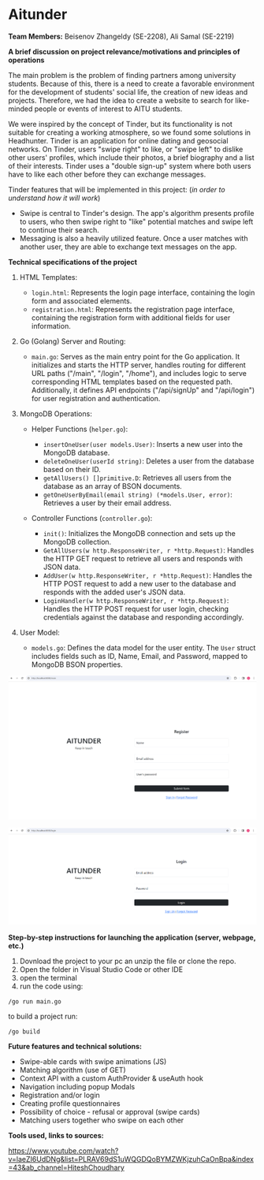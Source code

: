 # Aitunder

**Team Members:** Beisenov Zhangeldy (SE-2208), Ali Samal (SE-2219)

**A brief discussion on project relevance/motivations and principles of operations**

The main problem is the problem of finding partners among university students. Because of this, there is a need to create a favorable environment for the development of students' social life, the creation of new ideas and projects. Therefore, we had the idea to create a website to search for like-minded people or events of interest to AITU students.

We were inspired by the concept of Tinder, but its functionality is not suitable for creating a working atmosphere, so we found some solutions in Headhunter. 
Tinder is an application for online dating and geosocial networks. On Tinder, users "swipe right" to like, or "swipe left" to dislike other users' profiles, which include their photos, a brief biography and a list of their interests. Tinder uses a "double sign-up" system where both users have to like each other before they can exchange messages.

Tinder features that will be implemented in this project: (*in order to understand how it will work*)

- Swipe is central to Tinder's design. The app's algorithm presents profile to users, who then swipe right to "like" potential matches and swipe left to continue their search.
- Messaging is also a heavily utilized feature. Once a user matches with another user, they are able to exchange text messages on the app.

**Technical specifications of the project**

1.  HTML Templates:

    -   `login.html`: Represents the login page interface, containing the login form and associated elements.
    -   `registration.html`: Represents the registration page interface, containing the registration form with additional fields for user information.

2.  Go (Golang) Server and Routing:

    -   `main.go`: Serves as the main entry point for the Go application. It initializes and starts the HTTP server, handles routing for different URL paths ("/main", "/login", "/home"), and includes logic to serve corresponding HTML templates based on the requested path. Additionally, it defines API endpoints ("/api/signUp" and "/api/login") for user registration and authentication.

3.  MongoDB Operations:

    -   Helper Functions (`helper.go`):

        -   `insertOneUser(user models.User)`: Inserts a new user into the MongoDB database.
        -   `deleteOneUser(userId string)`: Deletes a user from the database based on their ID.
        -   `getAllUsers() []primitive.D`: Retrieves all users from the database as an array of BSON documents.
        -   `getOneUserByEmail(email string) (*models.User, error)`: Retrieves a user by their email address.
    -   Controller Functions (`controller.go`):

        -   `init()`: Initializes the MongoDB connection and sets up the MongoDB collection.
        -   `GetAllUsers(w http.ResponseWriter, r *http.Request)`: Handles the HTTP GET request to retrieve all users and responds with JSON data.
        -   `AddUser(w http.ResponseWriter, r *http.Request)`: Handles the HTTP POST request to add a new user to the database and responds with the added user's JSON data.
        -   `LoginHandler(w http.ResponseWriter, r *http.Request)`: Handles the HTTP POST request for user login, checking credentials against the database and responding accordingly.

4.  User Model:

    -   `models.go`: Defines the data model for the user entity. The `User` struct includes fields such as ID, Name, Email, and Password, mapped to MongoDB BSON properties.

![main page](image.png)

![login](image-1.png)

**Step-by-step instructions for launching the application (server, webpage, etc.)**

1. Dovnload the project to your pc an unzip the file or clone the repo. 
2. Open the folder in Visual Studio Code or other IDE
3. open the terminal
4. run the code using:
```
/go run main.go
```
to build a project run:
```
/go build
```

**Future features and technical solutions:**

- Swipe-able cards with swipe animations (JS)
- Matching algorithm (use of GET)
- Context API with a custom AuthProvider & useAuth hook
- Navigation including popup Modals
- Registration and/or login
- Creating profile questionnaires
- Possibility of choice - refusal or approval (swipe cards)
- Matching users together who swipe on each other

**Tools used, links to sources:**

https://www.youtube.com/watch?v=laeZI6UdDNg&list=PLRAV69dS1uWQGDQoBYMZWKjzuhCaOnBpa&index=43&ab_channel=HiteshChoudhary
